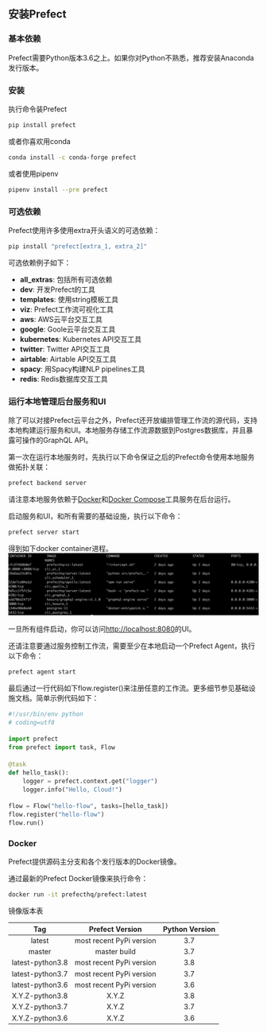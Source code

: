 ## 安装Prefect

### 基本依赖

Prefect需要Python版本3.6之上。如果你对Python不熟悉，推荐安装Anaconda发行版本。

### 安装

执行命令装Prefect

````bash
pip install prefect
````

或者你喜欢用conda

````bash
conda install -c conda-forge prefect
````

或者使用pipenv

````bash
pipenv install --pre prefect
````

### 可选依赖

Prefect使用许多使用extra开头语义的可选依赖：

````bash
pip install "prefect[extra_1, extra_2]"
````

可选依赖例子如下：

 - **all_extras**: 包括所有可选依赖
 - **dev**: 开发Prefect的工具
 - **templates**: 使用string模板工具
 - **viz**: Prefect工作流可视化工具
 - **aws**: AWS云平台交互工具
 - **google**: Goole云平台交互工具
 - **kubernetes**: Kubernetes API交互工具
 - **twitter**: Twitter API交互工具
 - **airtable**: Airtable API交互工具
 - **spacy**: 用Spacy构建NLP pipelines工具
 - **redis**: Redis数据库交互工具

### 运行本地管理后台服务和UI

除了可以对接Prefect云平台之外，Prefect还开放编排管理工作流的源代码，支持本地构建运行服务和UI。本地服务存储工作流源数据到Postgres数据库，并且暴露可操作的GraphQL API。

第一次在运行本地服务时，先执行以下命令保证之后的Prefect命令使用本地服务做拓扑关联：

````bash
prefect backend server
````

请注意本地服务依赖于[Docker](https://www.docker.com/)和[Docker Compose](https://docs.docker.com/compose/install/)工具服务在后台运行。

启动服务和UI，和所有需要的基础设施，执行以下命令：

````bash
prefect server start
````

得到如下docker container进程。
![prefect](prefect-server.png)

一旦所有组件启动，你可以访问[http://localhost:8080](http://localhost:8080)的UI。

还请注意要通过服务控制工作流，需要至少在本地启动一个Prefect Agent，执行以下命令：

````bash
prefect agent start
````

最后通过一行代码如下flow.register()来注册任意的工作流。更多细节参见基础设施文档。简单示例代码如下：

````python
#!/usr/bin/env python
# coding=utf8

import prefect
from prefect import task, Flow

@task
def hello_task():
    logger = prefect.context.get("logger")
    logger.info("Hello, Cloud!")

flow = Flow("hello-flow", tasks=[hello_task])
flow.register("hello-flow")
flow.run()
````

### Docker
Prefect提供源码主分支和各个发行版本的Docker镜像。

通过最新的Prefect Docker镜像来执行命令：

````bash
docker run -it prefecthq/prefect:latest
````

镜像版本表

Tag | Prefect Version | Python Version
:-: | :-: | :-:
latest | most recent PyPi version | 3.7
master | master build | 3.7
latest-python3.8 | most recent PyPi version | 3.8
latest-python3.7 | most recent PyPi version | 3.7
latest-python3.6 | most recent PyPi version | 3.6
X.Y.Z-python3.8 | X.Y.Z | 3.8
X.Y.Z-python3.7 | X.Y.Z | 3.7
X.Y.Z-python3.6 | X.Y.Z | 3.6
